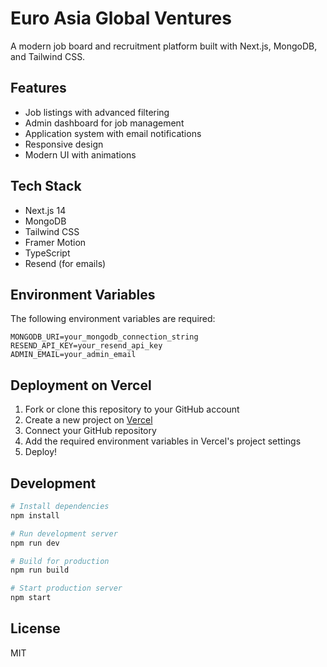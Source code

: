 # Euro Asia Global Ventures

A modern job board and recruitment platform built with Next.js, MongoDB, and Tailwind CSS.

## Features

- Job listings with advanced filtering
- Admin dashboard for job management
- Application system with email notifications
- Responsive design
- Modern UI with animations

## Tech Stack

- Next.js 14
- MongoDB
- Tailwind CSS
- Framer Motion
- TypeScript
- Resend (for emails)

## Environment Variables

The following environment variables are required:

```env
MONGODB_URI=your_mongodb_connection_string
RESEND_API_KEY=your_resend_api_key
ADMIN_EMAIL=your_admin_email
```

## Deployment on Vercel

1. Fork or clone this repository to your GitHub account
2. Create a new project on [Vercel](https://vercel.com)
3. Connect your GitHub repository
4. Add the required environment variables in Vercel's project settings
5. Deploy!

## Development

```bash
# Install dependencies
npm install

# Run development server
npm run dev

# Build for production
npm run build

# Start production server
npm start
```

## License

MIT
